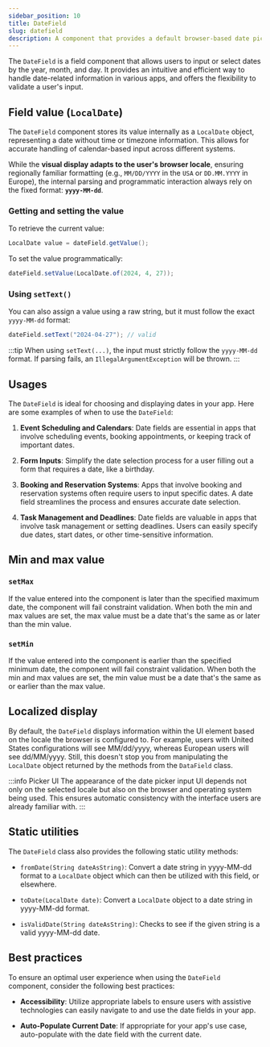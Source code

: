 ```yaml
---
sidebar_position: 10
title: DateField
slug: datefield
description: A component that provides a default browser-based date picker for selecting a date through an input field.
---
```


<DocChip chip='shadow' />
<DocChip chip='name' label="dwc-field" />
<DocChip chip='since' label='23.02' />
<JavadocLink type="foundation" location="com/webforj/component/field/DateField" top='true'/>

<ParentLink parent="Field" />

The `DateField` is a field component that allows users to input or select dates by the year, month, and day. It provides an intuitive and efficient way to handle date-related information in various apps, and offers the flexibility to validate a user's input.

<ComponentDemo 
path='/webforj/datefield?'
javaE='https://raw.githubusercontent.com/webforj/webforj-documentation/refs/heads/main/src/main/java/com/webforj/samples/views/fields/datefield/DateFieldView.java'
/>

## Field value (`LocalDate`)

The `DateField` component stores its value internally as a `LocalDate` object, representing a date without time or timezone information. This allows for accurate handling of calendar-based input across different systems.

While the **visual display adapts to the user's browser locale**, ensuring regionally familiar formatting (e.g., `MM/DD/YYYY` in the `USA` or `DD.MM.YYYY` in Europe), the internal parsing and programmatic interaction always rely on the fixed format: **`yyyy-MM-dd`**.

### Getting and setting the value

To retrieve the current value:

```java
LocalDate value = dateField.getValue();
```

To set the value programmatically:

```java
dateField.setValue(LocalDate.of(2024, 4, 27));
```

### Using `setText()`

You can also assign a value using a raw string, but it must follow the exact `yyyy-MM-dd` format:

```java
dateField.setText("2024-04-27"); // valid
```

:::tip
When using `setText(...)`, the input must strictly follow the `yyyy-MM-dd` format. If parsing fails, an `IllegalArgumentException` will be thrown.
:::


## Usages

The `DateField` is ideal for choosing and displaying dates in your app. Here are some examples of when to use the `DateField`:

1. **Event Scheduling and Calendars**: Date fields are essential in apps that involve scheduling events, booking appointments, or keeping track of important dates.

2. **Form Inputs**: Simplify the date selection process for a user filling out a form that requires a date, like a birthday.

3. **Booking and Reservation Systems**: Apps that involve booking and reservation systems often require users to input specific dates. A date field streamlines the process and ensures accurate date selection.

4. **Task Management and Deadlines**: Date fields are valuable in apps that involve task management or setting deadlines. Users can easily specify due dates, start dates, or other time-sensitive information.

## Min and max value

### `setMax`

If the value entered into the component is later than the specified maximum date, the component will fail constraint validation. When both the min and max values are set, the max value must be a date that's the same as or later than the min value.

### `setMin`

If the value entered into the component is earlier than the specified minimum date, the component will fail constraint validation. When both the min and max values are set, the min value must be a date that's the same as or earlier than the max value.


## Localized display

By default, the `DateField` displays information within the UI element based on the locale the browser is configured to. For example, users with United States configurations will see MM/dd/yyyy, whereas European users will see dd/MM/yyyy. Still, this doesn't stop you from manipulating the `LocalDate` object returned by the methods from the `DataField` class.

:::info Picker UI 
The appearance of the date picker input UI depends not only on the selected locale but also on the browser and operating system being used. This ensures automatic consistency with the interface users are already familiar with.
:::

## Static utilities

The `DateField` class also provides the following static utility methods:

- `fromDate(String dateAsString)`: Convert a date string in yyyy-MM-dd format to a `LocalDate` object which can then be utilized with this field, or elsewhere.

- `toDate(LocalDate date)`: Convert a `LocalDate` object to a date string in yyyy-MM-dd format.

- `isValidDate(String dateAsString)`: Checks to see if the given string is a valid yyyy-MM-dd date.

## Best practices

To ensure an optimal user experience when using the `DateField` component, consider the following best practices:

- **Accessibility**: Utilize appropriate labels to ensure users with assistive technologies can easily navigate to and use the date fields in your app.

- **Auto-Populate Current Date**: If appropriate for your app's use case, auto-populate with the date field with the current date.